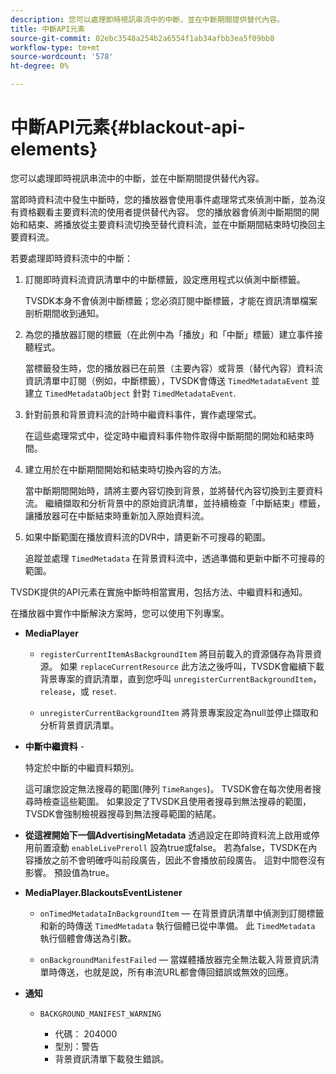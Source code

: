 ```yaml
---
description: 您可以處理即時視訊串流中的中斷，並在中斷期間提供替代內容。
title: 中斷API元素
source-git-commit: 02ebc3548a254b2a6554f1ab34afbb3ea5f09bb8
workflow-type: tm+mt
source-wordcount: '578'
ht-degree: 0%

---
```


# 中斷API元素{#blackout-api-elements}

您可以處理即時視訊串流中的中斷，並在中斷期間提供替代內容。

當即時資料流中發生中斷時，您的播放器會使用事件處理常式來偵測中斷，並為沒有資格觀看主要資料流的使用者提供替代內容。 您的播放器會偵測中斷期間的開始和結束、將播放從主要資料流切換至替代資料流，並在中斷期間結束時切換回主要資料流。

若要處理即時資料流中的中斷：

1. 訂閱即時資料流資訊清單中的中斷標籤，設定應用程式以偵測中斷標籤。

   TVSDK本身不會偵測中斷標籤；您必須訂閱中斷標籤，才能在資訊清單檔案剖析期間收到通知。
1. 為您的播放器訂閱的標籤（在此例中為「播放」和「中斷」標籤）建立事件接聽程式。

   當標籤發生時，您的播放器已在前景（主要內容）或背景（替代內容）資料流資訊清單中訂閱（例如，中斷標籤），TVSDK會傳送 `TimedMetadataEvent` 並建立 `TimedMetadataObject` 針對 `TimedMetadataEvent`.

1. 針對前景和背景資料流的計時中繼資料事件，實作處理常式。

   在這些處理常式中，從定時中繼資料事件物件取得中斷期間的開始和結束時間。
1. 建立用於在中斷期間開始和結束時切換內容的方法。

   當中斷期間開始時，請將主要內容切換到背景，並將替代內容切換到主要資料流。 繼續擷取和分析背景中的原始資訊清單，並持續檢查「中斷結束」標籤，讓播放器可在中斷結束時重新加入原始資料流。
1. 如果中斷範圍在播放資料流的DVR中，請更新不可搜尋的範圍。

   追蹤並處理 `TimedMetadata` 在背景資料流中，透過準備和更新中斷不可搜尋的範圍。

TVSDK提供的API元素在實施中斷時相當實用，包括方法、中繼資料和通知。

在播放器中實作中斷解決方案時，您可以使用下列專案。

* **MediaPlayer**

   * `registerCurrentItemAsBackgroundItem` 將目前載入的資源儲存為背景資源。 如果 `replaceCurrentResource` 此方法之後呼叫，TVSDK會繼續下載背景專案的資訊清單，直到您呼叫 `unregisterCurrentBackgroundItem`， `release`，或 `reset`.

   * `unregisterCurrentBackgroundItem` 將背景專案設定為null並停止擷取和分析背景資訊清單。

* **中斷中繼資料** -

  特定於中斷的中繼資料類別。

  這可讓您設定無法搜尋的範圍(陣列 `TimeRanges`)。 TVSDK會在每次使用者搜尋時檢查這些範圍。 如果設定了TVSDK且使用者搜尋到無法搜尋的範圍，TVSDK會強制檢視器搜尋到無法搜尋範圍的結尾。

* **從這裡開始下一個AdvertisingMetadata** 透過設定在即時資料流上啟用或停用前置滾動 `enableLivePreroll` 設為true或false。 若為false，TVSDK在內容播放之前不會明確呼叫前段廣告，因此不會播放前段廣告。 這對中間卷沒有影響。 預設值為true。

* **MediaPlayer.BlackoutsEventListener**

   * `onTimedMetadataInBackgroundItem`  — 在背景資訊清單中偵測到訂閱標籤和新的時傳送 `TimedMetadata` 執行個體已從中準備。 此 `TimedMetadata` 執行個體會傳送為引數。

   * `onBackgroundManifestFailed`  — 當媒體播放器完全無法載入背景資訊清單時傳送，也就是說，所有串流URL都會傳回錯誤或無效的回應。

* **通知**

   * `BACKGROUND_MANIFEST_WARNING`

      * 代碼： 204000
      * 型別：警告
      * 背景資訊清單下載發生錯誤。
